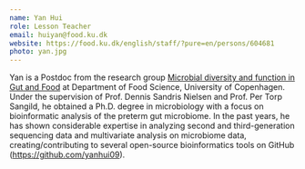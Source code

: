```yaml
---
name: Yan Hui
role: Lesson Teacher
email: huiyan@food.ku.dk
website: https://food.ku.dk/english/staff/?pure=en/persons/604681
photo: yan.jpg
---
```


Yan is a Postdoc from the research group [Microbial diversity and function in Gut and Food](https://food.ku.dk/english/research_at_food/research-groups/microbial-diversity-and-function-in-gut-and-food/) at Department of Food Science, University of Copenhagen. Under the supervision of Prof. Dennis Sandris Nielsen and Prof. Per Torp Sangild, he obtained a Ph.D. degree in microbiology with a focus on bioinformatic analysis of the preterm gut microbiome. In the past years, he has shown considerable expertise in analyzing second and third-generation sequencing data and multivariate analysis on microbiome data, creating/contributing to several open-source bioinformatics tools on GitHub (https://github.com/yanhui09).
